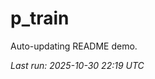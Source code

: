 # p_train

Auto-updating README demo.

<!--START_SECTION:status-->
_Last run: 2025-10-30 22:19 UTC_
<!--END_SECTION:status-->













































































































































































































































































































































































































































































































































































































































































































































































































































































































































































































































































































































































































































































































































































































































































































































































































































































